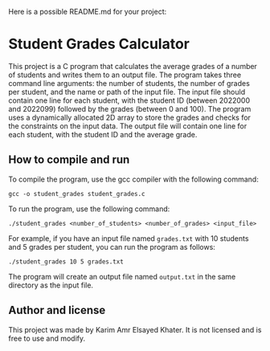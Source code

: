Here is a possible README.md for your project:

# Student Grades Calculator

This project is a C program that calculates the average grades of a number of students and writes them to an output file. The program takes three command line arguments: the number of students, the number of grades per student, and the name or path of the input file. The input file should contain one line for each student, with the student ID (between 2022000 and 2022099) followed by the grades (between 0 and 100). The program uses a dynamically allocated 2D array to store the grades and checks for the constraints on the input data. The output file will contain one line for each student, with the student ID and the average grade.

## How to compile and run

To compile the program, use the gcc compiler with the following command:

`gcc -o student_grades student_grades.c`

To run the program, use the following command:

`./student_grades <number_of_students> <number_of_grades> <input_file>`

For example, if you have an input file named `grades.txt` with 10 students and 5 grades per student, you can run the program as follows:

`./student_grades 10 5 grades.txt`

The program will create an output file named `output.txt` in the same directory as the input file.

## Author and license

This project was made by Karim Amr Elsayed Khater. It is not licensed and is free to use and modify.